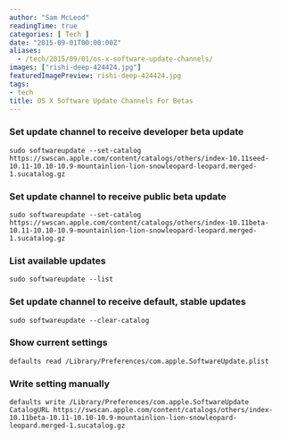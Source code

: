 ```yaml
---
author: "Sam McLeod"
readingTime: true
categories: [ Tech ]
date: "2015-09-01T00:00:00Z"
aliases:
  - /tech/2015/09/01/os-x-software-update-channels/
images: ["rishi-deep-424424.jpg"]
featuredImagePreview: rishi-deep-424424.jpg
tags:
- tech
title: OS X Software Update Channels For Betas
---
```



### Set update channel to receive developer beta update

```shell
sudo softwareupdate --set-catalog https://swscan.apple.com/content/catalogs/others/index-10.11seed-10.11-10.10-10.9-mountainlion-lion-snowleopard-leopard.merged-1.sucatalog.gz
```

### Set update channel to receive public beta update

```shell
sudo softwareupdate --set-catalog https://swscan.apple.com/content/catalogs/others/index-10.11beta-10.11-10.10-10.9-mountainlion-lion-snowleopard-leopard.merged-1.sucatalog.gz
```

### List available updates

```shell
sudo softwareupdate --list
```

### Set update channel to receive default, stable updates

```shell
sudo softwareupdate --clear-catalog
```

### Show current settings

```shell
defaults read /Library/Preferences/com.apple.SoftwareUpdate.plist
```

### Write setting manually

```shell
defaults write /Library/Preferences/com.apple.SoftwareUpdate CatalogURL https://swscan.apple.com/content/catalogs/others/index-10.11beta-10.11-10.10-10.9-mountainlion-lion-snowleopard-leopard.merged-1.sucatalog.gz
```
